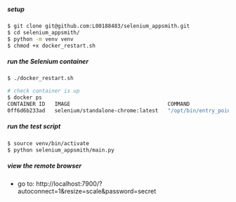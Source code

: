 
##### setup
```bash
$ git clone git@github.com:L00188483/selenium_appsmith.git 
$ cd selenium_appsmith/
$ python -m venv venv
$ chmod +x docker_restart.sh
```


##### run the Selenium container
```bash
$ ./docker_restart.sh

# check container is up
$ docker ps
CONTAINER ID   IMAGE                               COMMAND                  CREATED          STATUS          PORTS                                                                                                          NAMES
0ff6d6b233ad   selenium/standalone-chrome:latest   "/opt/bin/entry_poin…"   22 minutes ago   Up 21 minutes   0.0.0.0:4444->4444/tcp, [::]:4444->4444/tcp, 5900/tcp, 0.0.0.0:7900->7900/tcp, [::]:7900->7900/tcp, 9000/tcp   selenium_chrome
```


##### run the test script
```bash
$ source venv/bin/activate
$ python selenium_appsmith/main.py
```


##### view the remote browser
* go to: http://localhost:7900/?autoconnect=1&resize=scale&password=secret
